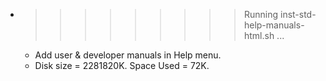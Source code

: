 * >>>>>>>>> Running inst-std-help-manuals-html.sh ...
  * Add user & developer manuals in Help menu.
  * Disk size = 2281820K. Space Used = 72K.
